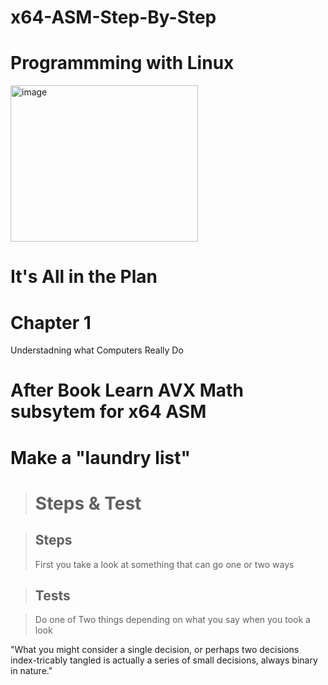 # x64-ASM-Step-By-Step

# Programmming with Linux

<img width="300" height="250" alt="image" src="https://github.com/user-attachments/assets/3bbf1640-cdff-439a-bdab-45b7851ade74" />


<br>

<h1>It's All in the Plan</h1>
<h1>Chapter 1</h1>
<p>Understadning what Computers Really Do</p>
<h1>After Book Learn AVX Math subsytem for x64 ASM</h1>

<h1>Make a "laundry list"</h1>

> <h1>Steps & Test</h1>

> <h2>Steps</h2>
> <p>First you take a look at something that can go one or two ways </p>

> <h2>Tests</h2>

> <p>Do one of Two things depending on what you say when you took a look</p>

<p>"What you might consider a single decision, or perhaps two decisions index-tricably tangled
  is actually a series of small decisions, always binary in nature."</p>
